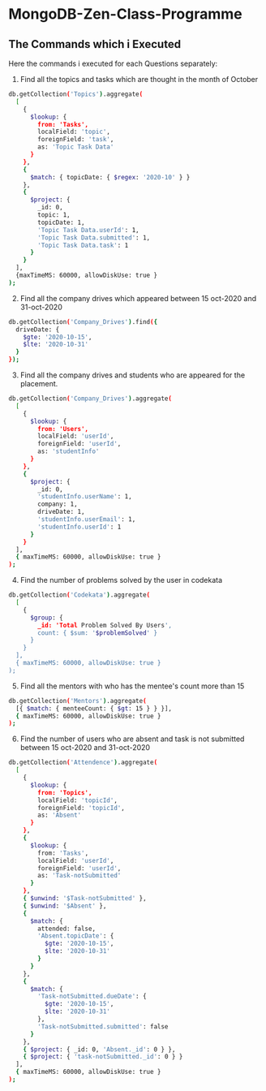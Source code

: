 # MongoDB-Zen-Class-Programme



## The Commands which i Executed

Here the commands i executed for each Questions separately:

1. Find all the topics and tasks which are thought in the month of October

```bash
db.getCollection('Topics').aggregate(
  [
    {
      $lookup: {
        from: 'Tasks',
        localField: 'topic',
        foreignField: 'task',
        as: 'Topic Task Data'
      }
    },
    {
      $match: { topicDate: { $regex: '2020-10' } }
    },
    {
      $project: {
        _id: 0,
        topic: 1,
        topicDate: 1,
        'Topic Task Data.userId': 1,
        'Topic Task Data.submitted': 1,
        'Topic Task Data.task': 1
      }
    }
  ],
  {maxTimeMS: 60000, allowDiskUse: true }
);
```

2. Find all the company drives which appeared between 15 oct-2020 and 31-oct-2020

```bash
db.getCollection('Company_Drives').find({
  driveDate: {
    $gte: '2020-10-15',
    $lte: '2020-10-31'
  }
});
```

3. Find all the company drives and students who are appeared for the placement.

```bash
db.getCollection('Company_Drives').aggregate(
  [
    {
      $lookup: {
        from: 'Users',
        localField: 'userId',
        foreignField: 'userId',
        as: 'studentInfo'
      }
    },
    {
      $project: {
        _id: 0,
        'studentInfo.userName': 1,
        company: 1,
        driveDate: 1,
        'studentInfo.userEmail': 1,
        'studentInfo.userId': 1
      }
    }
  ],
  { maxTimeMS: 60000, allowDiskUse: true }
);
```

4. Find the number of problems solved by the user in codekata

```bash
db.getCollection('Codekata').aggregate(
  [
    {
      $group: {
        _id: 'Total Problem Solved By Users',
        count: { $sum: '$problemSolved' }
      }
    }
  ],
  { maxTimeMS: 60000, allowDiskUse: true }
);
```

5. Find all the mentors with who has the mentee's count more than 15

```bash
db.getCollection('Mentors').aggregate(
  [{ $match: { menteeCount: { $gt: 15 } } }],
  { maxTimeMS: 60000, allowDiskUse: true }
);
```

6. Find the number of users who are absent and task is not submitted between 15 oct-2020 and 31-oct-2020

```bash
db.getCollection('Attendence').aggregate(
  [
    {
      $lookup: {
        from: 'Topics',
        localField: 'topicId',
        foreignField: 'topicId',
        as: 'Absent'
      }
    },
    {
      $lookup: {
        from: 'Tasks',
        localField: 'userId',
        foreignField: 'userId',
        as: 'Task-notSubmitted'
      }
    },
    { $unwind: '$Task-notSubmitted' },
    { $unwind: '$Absent' },
    {
      $match: {
        attended: false,
        'Absent.topicDate': {
          $gte: '2020-10-15',
          $lte: '2020-10-31'
        }
      }
    },
    {
      $match: {
        'Task-notSubmitted.dueDate': {
          $gte: '2020-10-15',
          $lte: '2020-10-31'
        },
        'Task-notSubmitted.submitted': false
      }
    },
    { $project: { _id: 0, 'Absent._id': 0 } },
    { $project: { 'task-notSubmitted._id': 0 } }
  ],
  { maxTimeMS: 60000, allowDiskUse: true }
);
```


